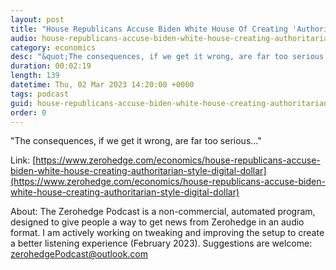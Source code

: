 ```yaml
---
layout: post
title: "House Republicans Accuse Biden White House Of Creating 'Authoritarian-Style' Digital Dollar"
audio: house-republicans-accuse-biden-white-house-creating-authoritarian-style-digital-dollar-1
category: economics
desc: "&quot;The consequences, if we get it wrong, are far too serious...&quot;"
duration: 00:02:19
length: 139
datetime: Thu, 02 Mar 2023 14:20:00 +0000
tags: podcast
guid: house-republicans-accuse-biden-white-house-creating-authoritarian-style-digital-dollar-0
order: 0
---
```

&quot;The consequences, if we get it wrong, are far too serious...&quot;

Link: [https://www.zerohedge.com/economics/house-republicans-accuse-biden-white-house-creating-authoritarian-style-digital-dollar](https://www.zerohedge.com/economics/house-republicans-accuse-biden-white-house-creating-authoritarian-style-digital-dollar)

About: The Zerohedge Podcast is a non-commercial, automated program, designed to give people a way to get news from Zerohedge in an audio format.  I am actively working on tweaking and improving the setup to create a better listening experience (February 2023).  Suggestions are welcome: [zerohedgePodcast@outlook.com](mailto:zerohedgePodcast@outlook.com)